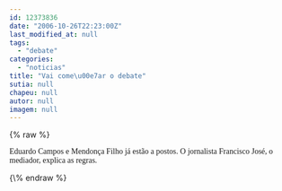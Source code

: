 ```yaml
---
id: 12373836
date: "2006-10-26T22:23:00Z"
last_modified_at: null
tags:
  - "debate"
categories:
  - "noticias"
title: "Vai come\u00e7ar o debate"
sutia: null
chapeu: null
autor: null
imagem: null
---
```

{\% raw %}
<p><P><FONT face=Verdana>Eduardo Campos e Mendonça Filho já estão a postos. O jornalista Francisco José, o mediador, explica as regras.</FONT></P> </p>
{\% endraw %}